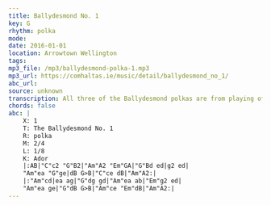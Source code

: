 ```yaml
---
title: Ballydesmond No. 1
key: G
rhythm: polka
mode: 
date: 2016-01-01
location: Arrowtown Wellington
tags:
mp3_file: /mp3/ballydesmond-polka-1.mp3
mp3_url: https://comhaltas.ie/music/detail/ballydesmond_no_1/
abc_url: 
source: unknown
transcription: All three of the Ballydesmond polkas are from playing of Denis Murphy and
chords: false
abc: |
    X: 1
    T: The Ballydesmond No. 1
    R: polka
    M: 2/4
    L: 1/8
    K: Ador
    |:AB|"C"c2 "G"B2|"Am"A2 "Em"GA|"G"Bd ed|g2 ed|
    "Am"ea "G"ge|dB G>B|"C"ce dB|"Am"A2:|
    |:"Am"cd|ea ag|"G"dg gd|"Am"ea ab|"Em"g2 ed|
    "Am"ea ge|"G"dB G>B|"Am"ce "Em"dB|"Am"A2:|
---
```


